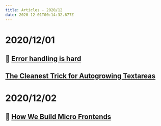 ```yaml
---
title: Articles - 2020/12
date: 2020-12-01T00:14:32.677Z
---
```

# 2020/12/01
## 🌟 [Error handling is hard](https://www.fpcomplete.com/blog/error-handling-is-hard/)
## [The Cleanest Trick for Autogrowing Textareas](https://css-tricks.com/the-cleanest-trick-for-autogrowing-textareas/)

# 2020/12/02
## 🌟 [How We Build Micro Frontends](https://blog.bitsrc.io/how-we-build-micro-front-ends-d3eeeac0acfc)
